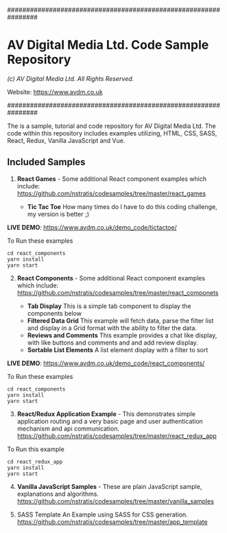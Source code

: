 ################################################################
# AV Digital Media Ltd. Code Sample Repository
*(c) AV Digital Media Ltd. All Rights Reserved.*

Website: https://www.avdm.co.uk

################################################################

The is a sample, tutorial and code repository for AV Digital Media Ltd.
The code within this repository includes examples utilizing, HTML, CSS, SASS,
React, Redux, Vanilla JavaScript and Vue.

## Included Samples

1. __React Games__ - Some additional React component examples which include:
https://github.com/nstratis/codesamples/tree/master/react_games

    * __Tic Tac Toe__
    How many times do I have to do this coding challenge, my version is better ;)

__LIVE DEMO__: https://www.avdm.co.uk/demo_code/tictactoe/

To Run these examples
```
cd react_components
yarn install
yarn start
```

2. __React Components__ - Some additional React component examples which include:
https://github.com/nstratis/codesamples/tree/master/react_componets

    * __Tab Display__
    This is a simple tab component to display the components below
    * __Filtered Data Grid__
    This example will fetch data, parse the filter list and display in a Grid
    format with the ability to filter the data.
    * __Reviews and Comments__
    This example provides a chat like display, with like buttons and comments and
    and add review display.
    * __Sortable List Elements__
    A list element display with a filter to sort

__LIVE DEMO__: https://www.avdm.co.uk/demo_code/react_components/

To Run these examples
```
cd react_components
yarn install
yarn start
```

3. __React/Redux Application Example__ - This demonstrates simple application routing and a very basic page and user authentication mechanism and api communication.
https://github.com/nstratis/codesamples/tree/master/react_redux_app

To Run this example
```
cd react_redux_app
yarn install
yarn start
```

4. __Vanilla JavaScript Samples__ - These are plain JavaScript sample, explanations and algorithms.
https://github.com/nstratis/codesamples/tree/master/vanilla_samples

5. SASS Template
An Example using SASS for CSS generation.
https://github.com/nstratis/codesamples/tree/master/app_template
